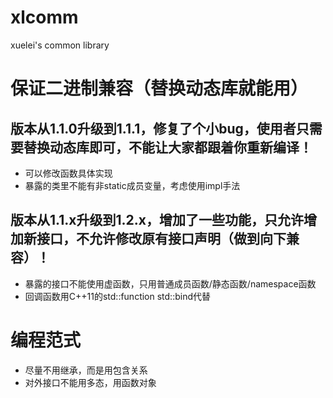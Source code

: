 # xlcomm
xuelei's common library

# 保证二进制兼容（替换动态库就能用）
## 版本从1.1.0升级到1.1.1，修复了个小bug，使用者只需要替换动态库即可，不能让大家都跟着你重新编译！
- 可以修改函数具体实现
- 暴露的类里不能有非static成员变量，考虑使用impl手法
## 版本从1.1.x升级到1.2.x，增加了一些功能，只允许增加新接口，不允许修改原有接口声明（做到向下兼容）！
- 暴露的接口不能使用虚函数，只用普通成员函数/静态函数/namespace函数
- 回调函数用C++11的std::function std::bind代替

# 编程范式
- 尽量不用继承，而是用包含关系
- 对外接口不能用多态，用函数对象
